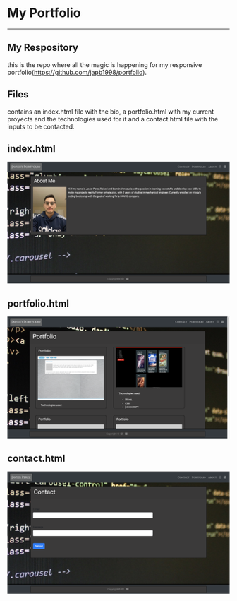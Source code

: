 # My Portfolio

<hr>

## My Respository
this is the repo where all the magic is happening for my responsive portfolio(https://github.com/japb1998/portfolio). 

## Files
contains an index.html file with the bio, a portfolio.html with my current proyects and the technologies used for it and a contact.html file with the inputs to be contacted.




## index.html
![screenshot of the app](./assets/img/img1.png)
## portfolio.html
![scrennshot of how the prompt is display if you do not give your name ](./assets/img/img2.png)
 ## contact.html
 ![screenshot](./assets/img/img3.png)
 